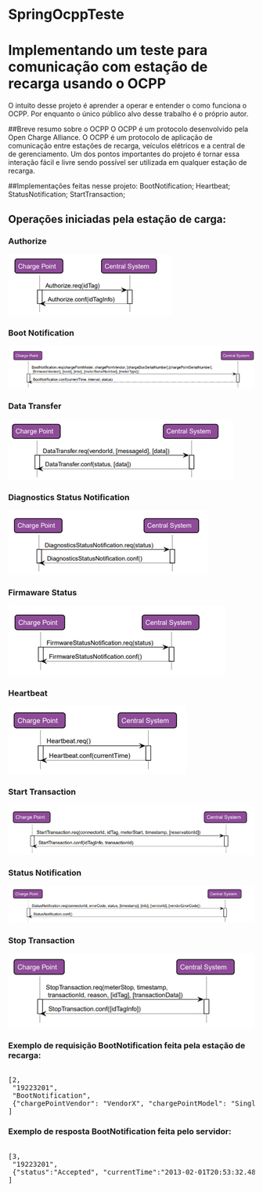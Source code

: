 # SpringOcppTeste
# Implementando um teste para comunicação com estação de recarga usando o OCPP

O intuito desse projeto é aprender a operar e entender o como funciona o OCPP. Por enquanto o único público alvo desse trabalho é o próprio autor.


##Breve resumo sobre o OCPP
O OCPP é um protocolo desenvolvido pela Open Charge Alliance. O OCPP é um protocolo de aplicação
de comunicação entre estações de recarga, veículos elétricos e a central de de gerenciamento. Um dos pontos importantes 
do projeto é tornar essa interação fácil e livre
sendo possível ser utilizada em qualquer estação de recarga.

##Implementações feitas nesse projeto:
BootNotification;
Heartbeat;
StatusNotification;
StartTransaction;

## Operações iniciadas pela estação de carga:

### Authorize
<img src="./img/authorize.png"/>

### Boot Notification
<img src="./img/boot.png"/>

### Data Transfer
<img src="./img/data.png"/>

### Diagnostics Status Notification
<img src="./img/diagnost.png"/>

### Firmaware Status
<img src="./img/firm.png"/>

### Heartbeat
<img src="./img/heart.png"/>

### Start Transaction
<img src="./img/start.png"/>

### Status Notification
<img src="./img/status.png"/>

### Stop Transaction
<img src="./img/stop.png"/>

### Exemplo de requisição BootNotification feita pela estação de recarga:

<pre> 
[2,
 "19223201",
 "BootNotification",
 {"chargePointVendor": "VendorX", "chargePointModel": "SingleSocketCharger"}
]
</pre> 

### Exemplo de resposta BootNotification feita pelo servidor:

<pre> 
[3,
 "19223201",
 {"status":"Accepted", "currentTime":"2013-02-01T20:53:32.486Z", "heartbeatInterval":300}
]
</pre> 






